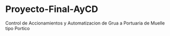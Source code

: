 # Proyecto-Final-AyCD
Control de Accionamientos y Automatizacion de Grua a Portuaria de Muelle tipo Portico
